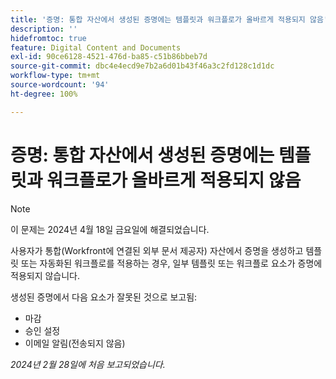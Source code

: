 ```yaml
---
title: '증명: 통합 자산에서 생성된 증명에는 템플릿과 워크플로가 올바르게 적용되지 않음'
description: ''
hidefromtoc: true
feature: Digital Content and Documents
exl-id: 90ce6128-4521-476d-ba85-c51b86bbeb7d
source-git-commit: dbc4e4ecd9e7b2a6d01b43f46a3c2fd128c1d1dc
workflow-type: tm+mt
source-wordcount: '94'
ht-degree: 100%

---
```


# 증명: 통합 자산에서 생성된 증명에는 템플릿과 워크플로가 올바르게 적용되지 않음

>[!NOTE]
>
>이 문제는 2024년 4월 18일 금요일에 해결되었습니다.

사용자가 통합(Workfront에 연결된 외부 문서 제공자) 자산에서 증명을 생성하고 템플릿 또는 자동화된 워크플로를 적용하는 경우, 일부 템플릿 또는 워크플로 요소가 증명에 적용되지 않습니다.

생성된 증명에서 다음 요소가 잘못된 것으로 보고됨:

* 마감
* 승인 설정
* 이메일 알림(전송되지 않음)

_2024년 2월 28일에 처음 보고되었습니다._
